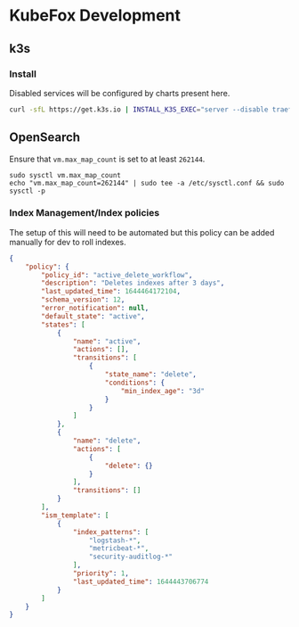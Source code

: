 # KubeFox Development

## k3s

### Install

Disabled services will be configured by charts present here.

```bash
curl -sfL https://get.k3s.io | INSTALL_K3S_EXEC="server --disable traefik --disable local-storage" sh -
```

## OpenSearch

Ensure that `vm.max_map_count` is set to at least `262144`.

```ssh
sudo sysctl vm.max_map_count
echo "vm.max_map_count=262144" | sudo tee -a /etc/sysctl.conf && sudo sysctl -p
```

### Index Management/Index policies

The setup of this will need to be automated but this policy can be added manually for dev to roll indexes.

```json
{
    "policy": {
        "policy_id": "active_delete_workflow",
        "description": "Deletes indexes after 3 days",
        "last_updated_time": 1644464172104,
        "schema_version": 12,
        "error_notification": null,
        "default_state": "active",
        "states": [
            {
                "name": "active",
                "actions": [],
                "transitions": [
                    {
                        "state_name": "delete",
                        "conditions": {
                            "min_index_age": "3d"
                        }
                    }
                ]
            },
            {
                "name": "delete",
                "actions": [
                    {
                        "delete": {}
                    }
                ],
                "transitions": []
            }
        ],
        "ism_template": [
            {
                "index_patterns": [
                    "logstash-*",
                    "metricbeat-*",
                    "security-auditlog-*"
                ],
                "priority": 1,
                "last_updated_time": 1644443706774
            }
        ]
    }
}
```
